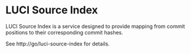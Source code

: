 # LUCI Source Index

LUCI Source Index is a service designed to provide mapping from commit positions
to their corresponding commit hashes.

See http://go/luci-source-index for details.
